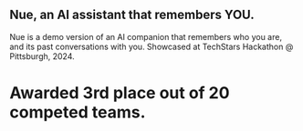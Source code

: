 ## Nue, an AI assistant that remembers YOU. 

Nue is a demo version of an AI companion that remembers who you are, and its past conversations with you. Showcased at TechStars Hackathon @ Pittsburgh, 2024. 

# Awarded 3rd place out of 20 competed teams. 
